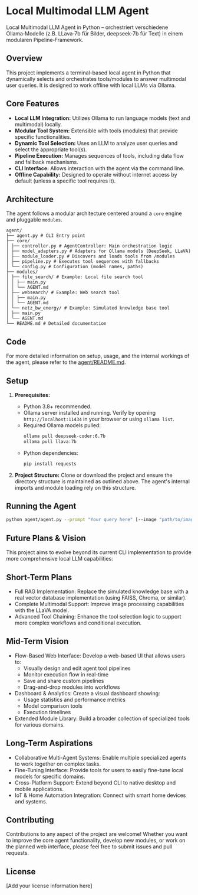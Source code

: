 # Local Multimodal LLM Agent

Local Multimodal LLM Agent in Python – orchestriert verschiedene Ollama‑Modelle (z.B. LLava‑7b für Bilder, deepseek‑7b für Text) in einem modularen Pipeline‑Framework.

## Overview

This project implements a terminal-based local agent in Python that dynamically selects and orchestrates tools/modules to answer multimodal user queries. It is designed to work offline with local LLMs via Ollama.

## Core Features

- **Local LLM Integration:** Utilizes Ollama to run language models (text and multimodal) locally.
- **Modular Tool System:** Extensible with tools (modules) that provide specific functionalities.
- **Dynamic Tool Selection:** Uses an LLM to analyze user queries and select the appropriate tool(s).
- **Pipeline Execution:** Manages sequences of tools, including data flow and fallback mechanisms.
- **CLI Interface:** Allows interaction with the agent via the command line.
- **Offline Capability:** Designed to operate without internet access by default (unless a specific tool requires it).

## Architecture

The agent follows a modular architecture centered around a `core` engine and pluggable `modules`.

```
agent/ 
├── agent.py # CLI Entry point 
├── core/ 
│ ├── controller.py # AgentController: Main orchestration logic 
│ ├── model_adapters.py # Adapters for Ollama models (DeepSeek, LLaVA) 
│ ├── module_loader.py # Discovers and loads tools from /modules 
│ ├── pipeline.py # Executes tool sequences with fallbacks 
│ └── config.py # Configuration (model names, paths) 
├── modules/ 
│ ├── file_search/ # Example: Local file search tool 
│ │ ├── main.py 
│ │ └── AGENT.md 
│ ├── websearch/ # Example: Web search tool 
│ │ ├── main.py 
│ │ └── AGENT.md 
│ └── netz_bw_energy/ # Example: Simulated knowledge base tool 
│ ├── main.py 
│ └── AGENT.md 
└── README.md # Detailed documentation
```

## Code

For more detailed information on setup, usage, and the internal workings of the agent, please refer to the [agent/README.md](agent/README.md).

## Setup

1. **Prerequisites:**
   * Python 3.8+ recommended.
   * Ollama server installed and running. Verify by opening `http://localhost:11434` in your browser or using `ollama list`.
   * Required Ollama models pulled:
     ```bash
     ollama pull deepseek-coder:6.7b
     ollama pull llava:7b
     ```
   * Python dependencies:
     ```bash
     pip install requests
     ```

2. **Project Structure:**
   Clone or download the project and ensure the directory structure is maintained as outlined above. The agent's internal imports and module loading rely on this structure.

## Running the Agent

```bash
python agent/agent.py --prompt "Your query here" [--image "path/to/image.png"] [--verbose]
```

## Future Plans & Vision
This project aims to evolve beyond its current CLI implementation to provide more comprehensive local LLM capabilities:

## Short-Term Plans
- Full RAG Implementation: Replace the simulated knowledge base with a real vector database implementation (using FAISS, Chroma, or similar).
- Complete Multimodal Support: Improve image processing capabilities with the LLaVA model.
- Advanced Tool Chaining: Enhance the tool selection logic to support more complex workflows and conditional execution.
## Mid-Term Vision
- Flow-Based Web Interface: Develop a web-based UI that allows users to:
  - Visually design and edit agent tool pipelines
  - Monitor execution flow in real-time
  - Save and share custom pipelines
  - Drag-and-drop modules into workflows
- Dashboard & Analytics: Create a visual dashboard showing:
  - Usage statistics and performance metrics
  - Model comparison tools
  - Execution timelines
- Extended Module Library: Build a broader collection of specialized tools for various domains.

## Long-Term Aspirations
- Collaborative Multi-Agent Systems: Enable multiple specialized agents to work together on complex tasks.
- Fine-Tuning Interface: Provide tools for users to easily fine-tune local models for specific domains.
- Cross-Platform Support: Extend beyond CLI to native desktop and mobile applications.
- IoT & Home Automation Integration: Connect with smart home devices and systems.

## Contributing
Contributions to any aspect of the project are welcome! Whether you want to improve the core agent functionality, develop new modules, or work on the planned web interface, please feel free to submit issues and pull requests.

## License
[Add your license information here]
